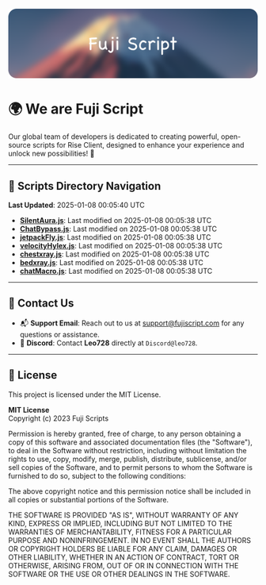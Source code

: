 ![Banner](.github/b.webp)

# 🌍 **We are Fuji Script**

Our global team of developers is dedicated to creating powerful, open-source scripts for Rise Client, designed to enhance your experience and unlock new possibilities! 🌟

---
<!-- SCRIPTS_NAVIGATION_START -->
## 📂 **Scripts Directory Navigation**

**Last Updated**: 2025-01-08 00:05:40 UTC

- **[SilentAura.js](scripts/SilentAura.js)**: Last modified on 2025-01-08 00:05:38 UTC
- **[ChatBypass.js](scripts/ChatBypass.js)**: Last modified on 2025-01-08 00:05:38 UTC
- **[jetpackFly.js](scripts/jetpackFly.js)**: Last modified on 2025-01-08 00:05:38 UTC
- **[velocityHylex.js](scripts/velocityHylex.js)**: Last modified on 2025-01-08 00:05:38 UTC
- **[chestxray.js](scripts/chestxray.js)**: Last modified on 2025-01-08 00:05:38 UTC
- **[bedxray.js](scripts/bedxray.js)**: Last modified on 2025-01-08 00:05:38 UTC
- **[chatMacro.js](scripts/chatMacro.js)**: Last modified on 2025-01-08 00:05:38 UTC

<!-- SCRIPTS_NAVIGATION_END -->

---

## 💬 **Contact Us**  
- 📬 **Support Email**: Reach out to us at [support@fujiscript.com](mailto:support@fujiscript.com) for any questions or assistance.  
- 💬 **Discord**: Contact **Leo728** directly at `Discord@leo728`.

---

## 📜 **License**

This project is licensed under the MIT License.  

**MIT License**  
Copyright (c) 2023 Fuji Scripts  

Permission is hereby granted, free of charge, to any person obtaining a copy of this software and associated documentation files (the "Software"), to deal in the Software without restriction, including without limitation the rights to use, copy, modify, merge, publish, distribute, sublicense, and/or sell copies of the Software, and to permit persons to whom the Software is furnished to do so, subject to the following conditions:  

The above copyright notice and this permission notice shall be included in all copies or substantial portions of the Software.  

THE SOFTWARE IS PROVIDED "AS IS", WITHOUT WARRANTY OF ANY KIND, EXPRESS OR IMPLIED, INCLUDING BUT NOT LIMITED TO THE WARRANTIES OF MERCHANTABILITY, FITNESS FOR A PARTICULAR PURPOSE AND NONINFRINGEMENT. IN NO EVENT SHALL THE AUTHORS OR COPYRIGHT HOLDERS BE LIABLE FOR ANY CLAIM, DAMAGES OR OTHER LIABILITY, WHETHER IN AN ACTION OF CONTRACT, TORT OR OTHERWISE, ARISING FROM, OUT OF OR IN CONNECTION WITH THE SOFTWARE OR THE USE OR OTHER DEALINGS IN THE SOFTWARE.  
